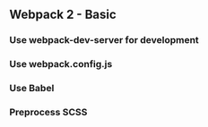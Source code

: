 ## Webpack 2 - Basic

### Use webpack-dev-server for development
### Use webpack.config.js
### Use Babel
### Preprocess SCSS